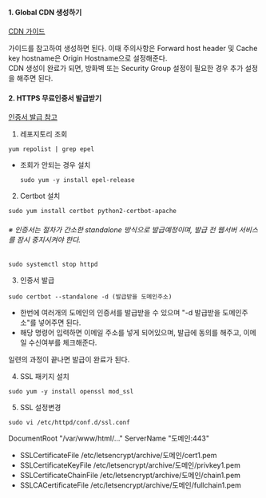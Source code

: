 #### 1. Global CDN 생성하기
[CDN 가이드](https://cloud.samsungsds.com/manual/ko/scp_user_guide.html#getting_started_with_global_cdn)

가이드를 참고하여 생성하면 된다. 이때 주의사항은 Forward host header 및 Cache key hostname은 Origin Hostname으로 설정해준다.</br>
CDN 생성이 완료가 되면, 방화벽 또는 Security Group 설정이 필요한 경우 추가 설정을 해주면 된다.

#### 2. HTTPS 무료인증서 발급받기
[인증서 발급 참고](https://blog.jiniworld.me/137#a02-1)

1) 레포지토리 조회
```
yum repolist | grep epel
```
* 조회가 안되는 경우 설치
  ```
  sudo yum -y install epel-release
  ```
2) Certbot 설치
```
sudo yum install certbot python2-certbot-apache
```
###### ※ 인증서는 절차가 간소한 standalone 방식으로 발급예정이며, 발급 전 웹서버 서비스를 잠시 중지시켜야 한다.
```
sudo systemctl stop httpd
```

3) 인증서 발급
```
sudo certbot --standalone -d (발급받을 도메인주소)
```
* 한번에 여러개의 도메인의 인증서를 발급받을 수 있으며 "-d 발급받을 도메인주소"를 넣어주면 된다.
* 해당 명령어 입력하면 이메일 주소를 넣게 되어있으며, 발급에 동의를 해주고, 이메일 수신여부를 체크해준다.

일련의 과정이 끝나면 발급이 완료가 된다.</br>

4) SSL 패키지 설치
```
sudo yum -y install openssl mod_ssl
```
5) SSL 설정변경
```
sudo vi /etc/httpd/conf.d/ssl.conf
```

  DocumentRoot "/var/www/html/..."
  ServerName "도메인:443"

  - SSLCertificateFile /etc/letsencrypt/archive/도메인/cert1.pem
  - SSLCertificateKeyFile /etc/letsencrypt/archive/도메인/privkey1.pem
  - SSLCertificateChainFile /etc/letsencrypt/archive/도메인/chain1.pem
  - SSLCACertificateFile /etc/letsencrypt/archive/도메인/fullchain1.pem
    

